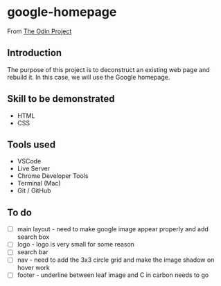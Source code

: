# google-homepage
From [The Odin Project](https://www.theodinproject.com) 


## Introduction
The purpose of this project is to deconstruct an existing web page and rebuild it. In this case, we will use the Google homepage. 

## Skill to be demonstrated
- HTML
- CSS

## Tools used
- VSCode
- Live Server
- Chrome Developer Tools
- Terminal (Mac)
- Git / GitHub

## To do 
- [ ] main layout - need to make google image appear properly and add search box
- [ ] logo - logo is very small for some reason
- [ ] search bar 
- [ ] nav - need to add the 3x3 circle grid and make the image shadow on hover work
- [ ] footer - underline between leaf image and C in carbon needs to go